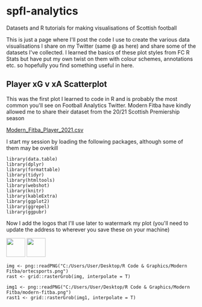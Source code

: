 # spfl-analytics
Datasets and R tutorials for making visualisations of Scottish football


This is just a page where I'll post the code I use to create the various data visualisations I share on my Twitter (same @ as here) and share some of the datasets I've collected. I learned the basics of these plot styles from FC R Stats but have put my own twist on them with colour schemes, annotations etc. so hopefully you find something useful in here.



## Player xG v xA Scatterplot

This was the first plot I learned to code in R and is probably the most common you'll see on Football Analytics Twitter. Modern Fitba have kindly allowed me to share their dataset from the 20/21 Scottish Premiership season

[Modern_Fitba_Player_2021.csv](https://github.com/cunningcolin/spfl-analytics/files/7009842/Modern_Fitba_Player_2021.csv)


I start my session by loading the following packages, although some of them may be overkill

```
library(data.table)
library(dplyr)
library(formattable)
library(tidyr) 
library(htmltools)
library(webshot)
library(knitr)
library(kableExtra) 
library(ggplot2)
library(ggrepel)
library(ggpubr)
```

Now I add the logos that I'll use later to watermark my plot (you'll need to update the address to wherever you save these on your machine)


<img src="https://user-images.githubusercontent.com/87502071/129967459-0e827676-190d-47b5-973e-5464af84685d.png" height="50"> <img src="https://user-images.githubusercontent.com/87502071/129967192-066ebb98-aa2c-4d05-b1cc-818a60fc684b.png" height="50">



```
img <- png::readPNG("C:/Users/User/Desktop/R Code & Graphics/Modern Fitba/ortecsports.png")
rast <- grid::rasterGrob(img, interpolate = T)

img1 <- png::readPNG("C:/Users/User/Desktop/R Code & Graphics/Modern Fitba/modern-fitba.png")
rast1 <- grid::rasterGrob(img1, interpolate = T)
```







